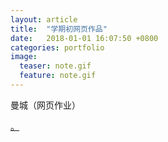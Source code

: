 ```yaml
---
layout: article
title:  "学期初网页作品"
date:   2018-01-01 16:07:50 +0800
categories: portfolio
image:
  teaser: note.gif
  feature: note.gif
---
```

曼城（网页作业）


<html>
<head>
</head>
<body>
<a href="https://visionjiang7.github.io/visionllll.github.io/"[点击这里] target="_blank">。</a>
</body>
</html>